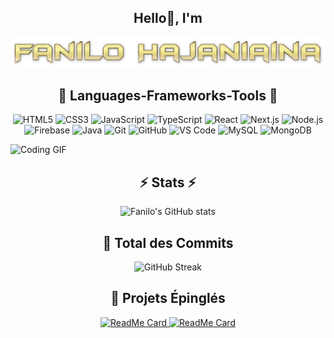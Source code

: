 <h2 align="center">Hello👋, I'm</h2>
<p align="center">
  <img src="https://github.com/FaniloHajaniaina/FaniloHajaniaina/blob/main/Nilo.png" alt="Bonjour, je suis Fanilo Hajaniaina!"/>
</p>

<h2 align="center">🔧 Languages-Frameworks-Tools 🔧</h2>
<p align="center">
    <img src="https://img.icons8.com/color/48/000000/html-5.png" alt="HTML5"/>
    <img src="https://img.icons8.com/color/48/000000/css3.png" alt="CSS3"/>
    <img src="https://img.icons8.com/color/48/000000/javascript.png" alt="JavaScript"/>
    <img src="https://img.icons8.com/color/48/000000/typescript.png" alt="TypeScript"/>
    <img src="https://img.icons8.com/color/48/000000/react-native.png" alt="React"/>
    <img src="https://img.icons8.com/fluency/48/000000/nextjs.png" alt="Next.js"/>
    <img src="https://img.icons8.com/color/48/000000/nodejs.png" alt="Node.js"/>
    <img src="https://img.icons8.com/color/48/000000/firebase.png" alt="Firebase"/>
    <img src="https://img.icons8.com/color/48/000000/java-coffee-cup-logo.png" alt="Java"/>
    <img src="https://img.icons8.com/color/48/000000/git.png" alt="Git"/>
    <img src="https://img.icons8.com/color/48/000000/github.png" alt="GitHub"/>
    <img src="https://img.icons8.com/fluency/48/000000/visual-studio-code-2019.png" alt="VS Code"/>
    <img src="https://img.icons8.com/color/48/000000/mysql-logo.png" alt="MySQL"/>
    <img src="https://img.icons8.com/color/48/000000/mongodb.png" alt="MongoDB"/>
</p>

![Coding GIF](https://media.giphy.com/media/26u4nJPf0JtQPdStq/giphy.gif)

<h2 align="center">⚡ Stats ⚡</h2>
<p align="center">
  <img src="https://github-readme-stats.vercel.app/api?username=FaniloHajaniaina&show_icons=true&theme=radical" alt="Fanilo's GitHub stats"/>
</p>

<h2 align="center">🚀 Total des Commits</h2>

<p align="center">
  <img src="https://github-readme-streak-stats.herokuapp.com/?user=Narindrakoko&theme=radical" alt="GitHub Streak"/>
</p>

<h2 align="center">📌 Projets Épinglés</h2>
<p align="center">
  <a href="https://github.com/FaniloHajaniaina/E-Ticket">
    <img src="https://github-readme-stats.vercel.app/api/pin/?username=FaniloHajaniaina&repo=E-Ticket&theme=radical" alt="ReadMe Card"/>
  </a>
  <a href="https://github.com/FaniloHajaniaina/CRUD_ReactJs-nodeJs">
    <img src="https://github-readme-stats.vercel.app/api/pin/?username=FaniloHajaniaina&repo=CRUD_ReactJs-nodeJs&theme=radical" alt="ReadMe Card"/>
  </a>
</p>



<!--
**FaniloHajaniaina/FaniloHajaniaina** is a ✨ _special_ ✨ repository because its `README.md` (this file) appears on your GitHub profile.

Here are some ideas to get you started:

- 🔭 I’m currently working on ...
- 🌱 I’m currently learning ...
- 👯 I’m looking to collaborate on ...
- 🤔 I’m looking for help with ...
- 💬 Ask me about ...
- 📫 How to reach me: ...
- 😄 Pronouns: ...
- ⚡ Fun fact: ...
-->

